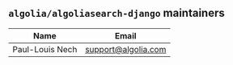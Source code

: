 ## `algolia/algoliasearch-django` maintainers

| Name            | Email               |
|-----------------|---------------------|
| Paul-Louis Nech | support@algolia.com |
